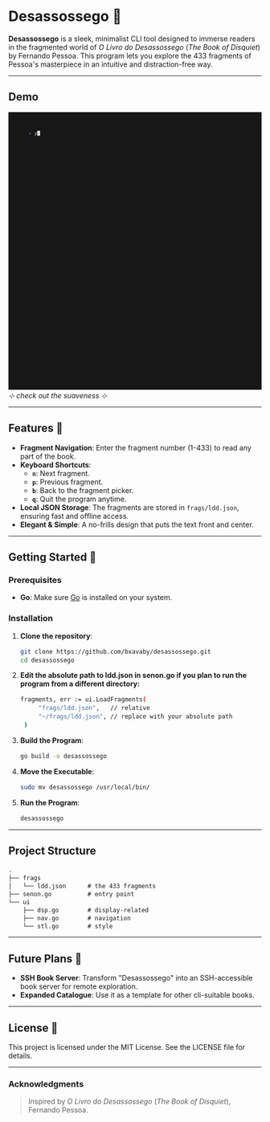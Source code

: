 # Desassossego 📖

**Desassossego** is a sleek, minimalist CLI tool designed to immerse readers in the fragmented world of *O Livro do Desassossego* (*The Book of Disquiet*) by Fernando Pessoa. This program lets you explore the 433 fragments of Pessoa's masterpiece in an intuitive and distraction-free way.

---

## **Demo**
![Desassossego Demo](assets/ldd.gif)  
*⊹ check out the suaveness ⊹*

---

## Features 🌟
- **Fragment Navigation**: Enter the fragment number (1-433) to read any part of the book.
- **Keyboard Shortcuts**:
  - **`n`**: Next fragment.
  - **`p`**: Previous fragment.
  - **`b`**: Back to the fragment picker.
  - **`q`**: Quit the program anytime.
- **Local JSON Storage**: The fragments are stored in `frags/ldd.json`, ensuring fast and offline access.
- **Elegant & Simple**: A no-frills design that puts the text front and center.

---

## Getting Started 🚀

### Prerequisites
- **Go**: Make sure [Go](https://golang.org/) is installed on your system.

### Installation
1. **Clone the repository**:
   ```bash
   git clone https://github.com/bxavaby/desassossego.git
   cd desassossego
   ```
2. **Edit the absolute path to ldd.json in senon.go if you plan to run the program from a different directory:**
   ```bash
   fragments, err := ui.LoadFragments(
   		"frags/ldd.json",   // relative
   		"~/frags/ldd.json", // replace with your absolute path
   	)
   ```
3. **Build the Program**:
   ```bash
   go build -o desassossego
   ```
4. **Move the Executable**:
   ```bash
   sudo mv desassossego /usr/local/bin/
   ```
5. **Run the Program**:
   ```bash
   desassossego
   ```
---

## **Project Structure**
```plaintext
.
├── frags
│   └── ldd.json      # the 433 fragments
├── senon.go          # entry point
└── ui
    ├── dsp.go        # display-related
    ├── nav.go        # navigation
    └── stl.go        # style
```

---

## Future Plans 🔮
- **SSH Book Server**: Transform "Desassossego" into an SSH-accessible book server for remote exploration.
- **Expanded Catalogue**: Use it as a template for other cli-suitable books.

---

## License 📜
This project is licensed under the MIT License. See the LICENSE file for details.

---

### Acknowledgments
> Inspired by *O Livro do Desassossego* (*The Book of Disquiet*), Fernando Pessoa.
